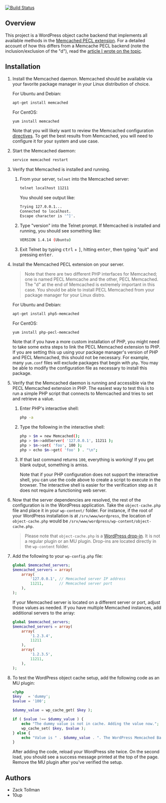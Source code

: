 [![Build Status](https://travis-ci.org/tollmanz/wordpress-memcached-backend.png?branch=master)](https://travis-ci.org/tollmanz/wordpress-memcached-backend)

## Overview

This project is a WordPress object cache backend that implements all available methods in the [Memcached PECL extension](http://www.php.net/manual/en/class.memcached.php). For a detailed account of how this differs from a Memcache PECL backend (note the inclusion/exclusion of the "d"), read the [article I wrote on the topic](http://tollmanz.com/wordpress-memcached-object-cache/).

## Installation

1. Install the Memcached daemon. Memcached should be available via your favorite package manager in your Linux distribution of choice. 

	For Ubuntu and Debian:

	```bash
	apt-get install memcached
	```

	For CentOS:

	```bash
	yum install memcached
	```

	Note that you will likely want to review the Memcached configuration [directives](http://serverfault.com/questions/347621/memcache-basic-configuration). To get the best results from Memcached, you will need to configure it for your system and use case.

2. Start the Memcached daemon:

	```bash
	service memcached restart
	```

3. Verify that Memcached is installed and running.

	1. From your server, `telnet` into the Memcached server:

		```bash
		telnet localhost 11211
		```
		
		You should see output like:

		```bash
		Trying 127.0.0.1...
		Connected to localhost.
		Escape character is '^]'.
		```

	2. Type "version" into the Telnet prompt. If Memcached is installed and running, you should see something like:

		```bash
		VERSION 1.4.14 (Ubuntu)
		```

	3. Exit Telnet by typing <kbd>ctrl</kbd> + <kbd>]</kbd>, hitting <kbd>enter</kbd>, then typing "quit" and pressing <kbd>enter</kbd>.

4. Install the Memcached PECL extension on your server.

	> Note that there are two different PHP interfaces for Memcached; one is named PECL Memcache and the other, PECL Memcached. The "d" at the end of Memcached is extremely important in this case. You should be able to install PECL Memcached from your package manager for your Linux distro.

	For Ubuntu and Debian:

	```bash
	apt-get install php5-memcached
	```

	For CentOS:

	```bash
	yum install php-pecl-memcached
	```

	Note that if you have a more custom installation of PHP, you might need to take some extra steps to link the PECL Memcached extension to PHP. If you are setting this up using your package manager's version of PHP and PECL Memcached, this should not be necessary. For example, many `yum.conf` files will exclude packages that begin with `php`. You may be able to modify the configuration file as necessary to install this package.

5. Verify that the Memcached daemon is running and accessible via the PECL Memcached extension in PHP. The easiest way to test this is to run a simple PHP script that connects to Memcached and tries to set and retrieve a value.

	1. Enter PHP's interactive shell:

		```bash
		php -a
		```

	2. Type the following in the interactive shell:

		```bash
		php > $m = new Memcached();
		php > $m->addServer( '127.0.0.1', 11211 );
		php > $m->set( 'foo', 100 );
		php > echo $m->get( 'foo' ) . "\n";
		```

	3. If that last command returns `100`, everything is working! If you get blank output, something is amiss.

		Note that if your PHP configuration does not support the interactive shell, you can use the code above to create a script to execute in the browser. The interactive shell is easier for the verification step as it does not require a functioning web server.

6. Now that the server dependencies are resolved, the rest of the configuration is in the WordPress application. Take the `object-cache.php` file and place it in your `wp-content/` folder. For instance, if the root of your WordPress installation is at `/srv/www/wordpress`, the location of `object-cache.php` would be `/srv/www/wordpress/wp-content/object-cache.php`.

	> Please note that `object-cache.php` is a [WordPress drop-in](http://hakre.wordpress.com/2010/05/01/must-use-and-drop-ins-plugins/). It is not a regular plugin or an MU plugin. Drop-ins are located directly in the `wp-content` folder.

7. Add the following to your `wp-config.php` file:

	```php
	global $memcached_servers;
	$memcached_servers = array(
	    array(
	        '127.0.0.1', // Memcached server IP address
	        11211,       // Memcached server port
	    ),
	);
	```

	If your Memcached server is located on a different server or port, adjust those values as needed. If you have multiple Memcached instances, add additional servers to the array:

	```php
	global $memcached_servers;
	$memcached_servers = array(
	    array(
	        '1.2.3.4',
	        11211
	    ),
	    array(
	        '1.2.3.5',
	        11211,
	    ),
	);
	```

8. To test the WordPress object cache setup, add the following code as an MU plugin:

	```php
	<?php
	$key   = 'dummy';
	$value = '100';

	$dummy_value = wp_cache_get( $key );

	if ( $value !== $dummy_value ) {
		echo "The dummy value is not in cache. Adding the value now.";
		wp_cache_set( $key, $value );
	} else {
		echo "Value is " . $dummy_value . ". The WordPress Memcached Backend is working!";
	}
	```

	After adding the code, reload your WordPress site twice. On the second load, you should see a success message printed at the top of the page. Remove the MU plugin after you've verified the setup.

## Authors

* Zack Tollman
* 10up
